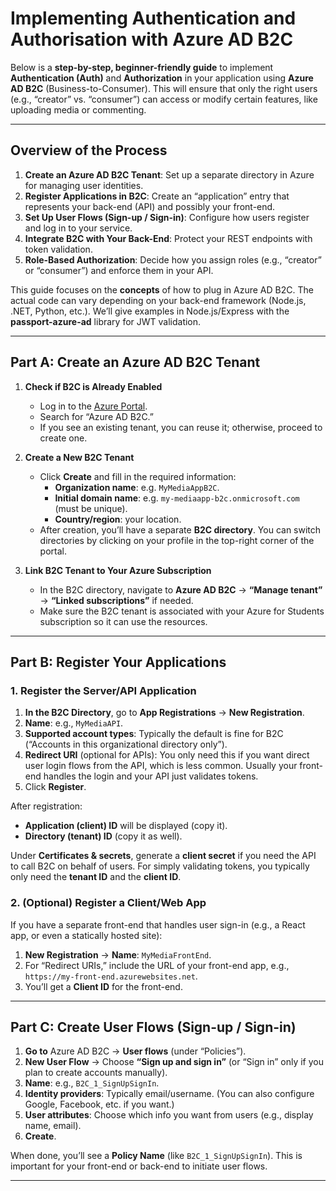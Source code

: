 # Implementing Authentication and Authorisation with Azure AD B2C

Below is a **step-by-step, beginner-friendly guide** to implement **Authentication (Auth)** and **Authorization** in your application using **Azure AD B2C** (Business-to-Consumer). This will ensure that only the right users (e.g., “creator” vs. “consumer”) can access or modify certain features, like uploading media or commenting.

---

## Overview of the Process

1. **Create an Azure AD B2C Tenant**: Set up a separate directory in Azure for managing user identities.
2. **Register Applications in B2C**: Create an “application” entry that represents your back-end (API) and possibly your front-end.
3. **Set Up User Flows (Sign-up / Sign-in)**: Configure how users register and log in to your service.
4. **Integrate B2C with Your Back-End**: Protect your REST endpoints with token validation.
5. **Role-Based Authorization**: Decide how you assign roles (e.g., “creator” or “consumer”) and enforce them in your API.

This guide focuses on the **concepts** of how to plug in Azure AD B2C. The actual code can vary depending on your back-end framework (Node.js, .NET, Python, etc.). We’ll give examples in Node.js/Express with the **passport-azure-ad** library for JWT validation.

---

## Part A: **Create an Azure AD B2C Tenant**

1. **Check if B2C is Already Enabled**
   - Log in to the [Azure Portal](https://portal.azure.com).
   - Search for “Azure AD B2C.”
   - If you see an existing tenant, you can reuse it; otherwise, proceed to create one.

2. **Create a New B2C Tenant**
   - Click **Create** and fill in the required information:
     - **Organization name**: e.g. `MyMediaAppB2C`.
     - **Initial domain name**: e.g. `my-mediaapp-b2c.onmicrosoft.com` (must be unique).
     - **Country/region**: your location.
   - After creation, you’ll have a separate **B2C directory**. You can switch directories by clicking on your profile in the top-right corner of the portal.

3. **Link B2C Tenant to Your Azure Subscription**
   - In the B2C directory, navigate to **Azure AD B2C** → **“Manage tenant”** → **“Linked subscriptions”** if needed.
   - Make sure the B2C tenant is associated with your Azure for Students subscription so it can use the resources.

---

## Part B: **Register Your Applications**

### 1. **Register the Server/API Application**

1. **In the B2C Directory**, go to **App Registrations** → **New Registration**.
2. **Name**: e.g., `MyMediaAPI`.
3. **Supported account types**: Typically the default is fine for B2C (“Accounts in this organizational directory only”).
4. **Redirect URI** (optional for APIs): You only need this if you want direct user login flows from the API, which is less common. Usually your front-end handles the login and your API just validates tokens.
5. Click **Register**.

After registration:
- **Application (client) ID** will be displayed (copy it).
- **Directory (tenant) ID** (copy it as well).

Under **Certificates & secrets**, generate a **client secret** if you need the API to call B2C on behalf of users. For simply validating tokens, you typically only need the **tenant ID** and the **client ID**.

### 2. **(Optional) Register a Client/Web App**

If you have a separate front-end that handles user sign-in (e.g., a React app, or even a statically hosted site):
1. **New Registration** → **Name**: `MyMediaFrontEnd`.
2. For “Redirect URIs,” include the URL of your front-end app, e.g., `https://my-front-end.azurewebsites.net`.
3. You’ll get a **Client ID** for the front-end.

---

## Part C: **Create User Flows (Sign-up / Sign-in)**

1. **Go to** Azure AD B2C → **User flows** (under “Policies”).
2. **New User Flow** → Choose **“Sign up and sign in”** (or “Sign in” only if you plan to create accounts manually).
3. **Name**: e.g., `B2C_1_SignUpSignIn`.
4. **Identity providers**: Typically email/username. (You can also configure Google, Facebook, etc. if you want.)
5. **User attributes**: Choose which info you want from users (e.g., display name, email).
6. **Create**.

When done, you’ll see a **Policy Name** (like `B2C_1_SignUpSignIn`). This is important for your front-end or back-end to initiate user flows.

---
